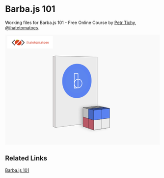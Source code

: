 # Barba.js 101
Working files for Barba.js 101 - Free Online Course by [Petr Tichy](https://ihatetomatoes.net/), [@ihatetomatoes](https://twitter.com/ihatetomatoes).

![Barba.js 101](/assets/img_barbajs-101.png)

## Related Links
[Barba.js 101](https://ihatetomatoes.net/get-barba-101)

